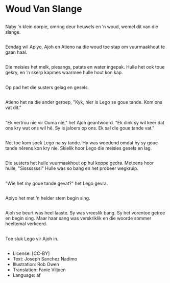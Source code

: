 # Woud Van Slange

##
Naby ’n klein dorpie, omring deur heuwels en ’n woud, wemel dit van die slange.

##
Eendag wil Apiyo, Ajoh en Atieno na die woud toe stap om vuurmaakhout te gaan haal.

##
Die meisies het melk, piesangs, patats en water ingepak. Hulle het ook toue gekry, en ’n skerp kapmes waarmee hulle hout kon kap.

##
Op pad het die susters gelag en gesels.

##
Atieno het na die ander geroep, "Kyk, hier is Lego se goue tande. Kom ons vat dit."

##
"Ek vertrou nie vir Ouma nie," het Ajoh geantwoord. "Ek dink sy wil keer dat ons kry wat ons wil hê. Sy is jaloers op ons. Ek sal die goue tande vat."

##
Net toe kom soek Lego na sy tande. Hy was woedend omdat hy sy goue tande nêrens kon kry nie. Skielik hoor Lego die meisies gesels en lag.

##
Die susters het hulle vuurmaakhout op hul koppe gedra. Meteens hoor hulle, "Sisssssss!" Hulle was so bang en het probeer wegkruip.

##
"Wie het my goue tande gevat?" het Lego gevra.

##
Apiyo het met ’n helder stem begin sing.

##
Ajoh se beurt was heel laaste. Sy was vreeslik bang. Sy het vorentoe getree en begin sing. Maar haar sang was verskriklik en die woorde sommer heeltemal verkeerd.

##
Toe sluk Lego vir Ajoh in.

##
* License: [CC-BY]
* Text: Joseph Sanchez Nadimo
* Illustration: Rob Owen
* Translation: Fanie Viljoen
* Language: af
